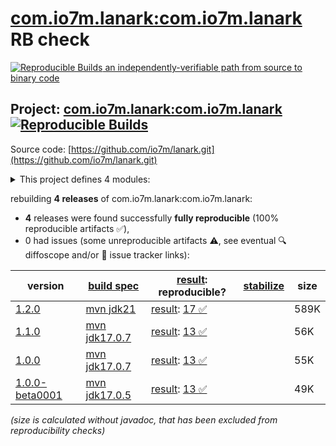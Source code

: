 [com.io7m.lanark:com.io7m.lanark](https://central.sonatype.com/artifact/com.io7m.lanark/com.io7m.lanark/versions) RB check
=======

[![Reproducible Builds](https://reproducible-builds.org/images/logos/rb.svg) an independently-verifiable path from source to binary code](https://reproducible-builds.org/)

## Project: [com.io7m.lanark:com.io7m.lanark](https://central.sonatype.com/artifact/com.io7m.lanark/com.io7m.lanark/versions) [![Reproducible Builds](https://img.shields.io/endpoint?url=https://raw.githubusercontent.com/jvm-repo-rebuild/reproducible-central/master/content/com/io7m/lanark/badge.json)](https://github.com/jvm-repo-rebuild/reproducible-central/blob/master/content/com/io7m/lanark/README.md)

Source code: [https://github.com/io7m/lanark.git](https://github.com/io7m/lanark.git)

<details><summary>This project defines 4 modules:</summary>

* [com.io7m.lanark:com.io7m.lanark](https://central.sonatype.com/artifact/com.io7m.lanark/com.io7m.lanark/overview)
* [com.io7m.lanark:com.io7m.lanark.arbitraries](https://central.sonatype.com/artifact/com.io7m.lanark/com.io7m.lanark.arbitraries/overview)
* [com.io7m.lanark:com.io7m.lanark.core](https://central.sonatype.com/artifact/com.io7m.lanark/com.io7m.lanark.core/overview)
* [com.io7m.lanark:com.io7m.lanark.tests](https://central.sonatype.com/artifact/com.io7m.lanark/com.io7m.lanark.tests/overview)
</details>

rebuilding **4 releases** of com.io7m.lanark:com.io7m.lanark:
- **4** releases were found successfully **fully reproducible** (100% reproducible artifacts :white_check_mark:),
- 0 had issues (some unreproducible artifacts :warning:, see eventual :mag: diffoscope and/or :memo: issue tracker links):

| version | [build spec](/BUILDSPEC.md) | [result](https://reproducible-builds.org/docs/jvm/): reproducible? | [stabilize](https://github.com/google/oss-rebuild/blob/main/cmd/stabilize/README.md) | size |
| -- | --------- | ------ | ------ | -- |
| [1.2.0](https://central.sonatype.com/artifact/com.io7m.lanark/com.io7m.lanark/1.2.0/pom) | [mvn jdk21](com.io7m.lanark-1.2.0.buildspec) | [result](com.io7m.lanark-1.2.0.buildinfo): [17 :white_check_mark: ](com.io7m.lanark-1.2.0.buildcompare) | | 589K |
| [1.1.0](https://central.sonatype.com/artifact/com.io7m.lanark/com.io7m.lanark/1.1.0/pom) | [mvn jdk17.0.7](com.io7m.lanark-1.1.0.buildspec) | [result](com.io7m.lanark-1.1.0.buildinfo): [13 :white_check_mark: ](com.io7m.lanark-1.1.0.buildcompare) | | 56K |
| [1.0.0](https://central.sonatype.com/artifact/com.io7m.lanark/com.io7m.lanark/1.0.0/pom) | [mvn jdk17.0.7](com.io7m.lanark-1.0.0.buildspec) | [result](com.io7m.lanark-1.0.0.buildinfo): [13 :white_check_mark: ](com.io7m.lanark-1.0.0.buildcompare) | | 55K |
| [1.0.0-beta0001](https://central.sonatype.com/artifact/com.io7m.lanark/com.io7m.lanark/1.0.0-beta0001/pom) | [mvn jdk17.0.5](com.io7m.lanark-1.0.0-beta0001.buildspec) | [result](com.io7m.lanark-1.0.0-beta0001.buildinfo): [13 :white_check_mark: ](com.io7m.lanark-1.0.0-beta0001.buildcompare) | | 49K |

<i>(size is calculated without javadoc, that has been excluded from reproducibility checks)</i>
